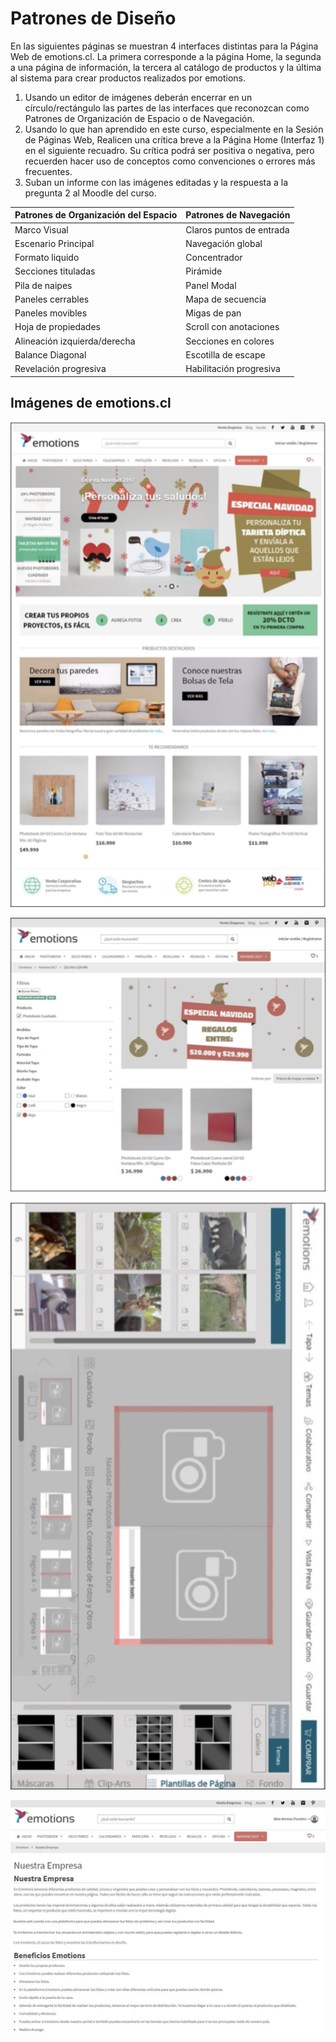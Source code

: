 # Patrones de Diseño

En las siguientes páginas se muestran 4 interfaces distintas para la Página Web de emotions.cl. La primera corresponde a la página Home, la segunda a una página de información, la tercera al catálogo de productos y la última al sistema para crear productos realizados por emotions.

1. Usando un editor de imágenes deberán encerrar en un círculo/rectángulo las partes de las interfaces que reconozcan como Patrones de Organización de Espacio o de Navegación.
2. Usando lo que han aprendido en este curso, especialmente en la Sesión de Páginas Web, Realicen una crítica breve a la Página Home (Interfaz 1) en el siguiente recuadro. Su crítica podrá ser positiva o negativa, pero recuerden hacer uso de conceptos como convenciones o errores más frecuentes.
3. Suban un informe con las imágenes editadas y la respuesta a la pregunta 2 al Moodle del curso.

| Patrones de Organización del Espacio | Patrones de Navegación   | 
|--------------------------------------|--------------------------| 
| Marco Visual                         | Claros puntos de entrada | 
| Escenario Principal                  | Navegación global        | 
| Formato liquido                      | Concentrador             | 
| Secciones tituladas                  | Pirámide                 | 
| Pila de naipes                       | Panel Modal              | 
| Paneles cerrables                    | Mapa de secuencia        | 
| Paneles movibles                     | Migas de pan             | 
| Hoja de propiedades                  | Scroll con anotaciones   | 
| Alineación izquierda/derecha         | Secciones en colores     | 
| Balance Diagonal                     | Escotilla de escape      | 
| Revelación progresiva                | Habilitación progresiva  | 

## Imágenes de emotions.cl

![Emotions 1](imagenes/emotions1.png "Emotions 1")

![Emotions 2](imagenes/emotions2.png "Emotions 2")

![Emotions 3](imagenes/emotions3.png "Emotions 3")

![Emotions 4](imagenes/emotions4.png "Emotions 4")
